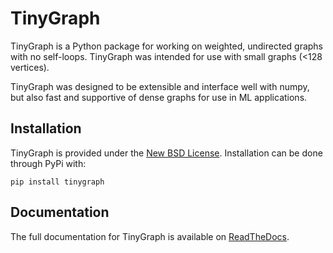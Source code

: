 # TinyGraph

TinyGraph is a Python package for working on weighted, undirected graphs with no self-loops. TinyGraph was intended for use with small graphs (<128 vertices).

TinyGraph was designed to be extensible and interface well with numpy, but also fast and supportive of dense graphs for use in ML applications. 

## Installation

TinyGraph is provided under the [New BSD License](LICENSE). Installation can be done through PyPi with:
```
pip install tinygraph
```

## Documentation

The full documentation for TinyGraph is available on [ReadTheDocs](https://tinygraph.readthedocs.io/en/latest/index.html#).